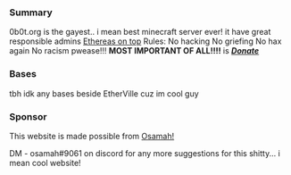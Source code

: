 
### Summary

0b0t.org is the gayest.. i mean best minecraft server ever!
it have great responsible admins [Ethereas on top](https://www.youtube.com/channel/UChwXuixhYw-jsYwxVlrviOQ)
Rules:
No hacking
No griefing
No hax again
No racism pwease!!!
**MOST IMPORTANT OF ALL!!!!** is [_**Donate**_](https://donate.0b0t.org/)


### Bases

tbh idk any bases beside EtherVille cuz im cool guy

### Sponsor

This website is made possible from [Osamah!](http://0b0t.world) 




DM - osamah#9061 on discord for any more suggestions for this shitty... i mean cool website!
